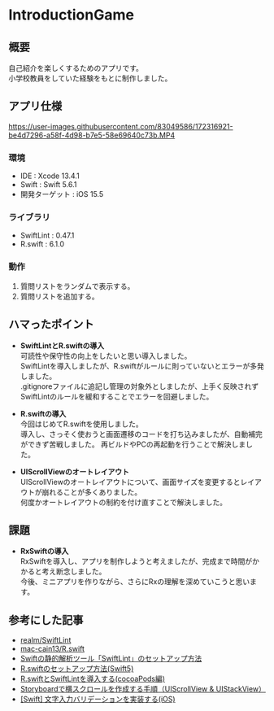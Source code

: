 # IntroductionGame
## 概要
自己紹介を楽しくするためのアプリです。  
小学校教員をしていた経験をもとに制作しました。
## アプリ仕様
https://user-images.githubusercontent.com/83049586/172316921-be4d7296-a58f-4d98-b7e5-58e69640c73b.MP4
### 環境
- IDE : Xcode 13.4.1
- Swift : Swift 5.6.1
- 開発ターゲット : iOS 15.5
### ライブラリ
- SwiftLint : 0.47.1
- R.swift : 6.1.0
### 動作
1. 質問リストをランダムで表示する。
2. 質問リストを追加する。
## ハマったポイント
- **SwiftLintとR.swiftの導入**  
可読性や保守性の向上をしたいと思い導入しました。  
SwiftLintを導入しましたが、R.swiftがルールに則っていないとエラーが多発しました。  
.gitignoreファイルに追記し管理の対象外としましたが、上手く反映されずSwiftLintのルールを緩和することでエラーを回避しました。

- **R.swiftの導入**  
今回はじめてR.swiftを使用しました。  
導入し、さっそく使おうと画面遷移のコードを打ち込みましたが、自動補完ができず苦戦しました。
再ビルドやPCの再起動を行うことで解決しました。

- **UIScrollViewのオートレイアウト**  
UIScrollViewのオートレイアウトについて、画面サイズを変更するとレイアウトが崩れることが多くありました。  
何度かオートレイアウトの制約を付け直すことで解決しました。
## 課題
- **RxSwiftの導入**  
RxSwiftを導入し、アプリを制作しようと考えましたが、完成まで時間がかかると考え断念しました。  
今後、ミニアプリを作りながら、さらにRxの理解を深めていこうと思います。

## 参考にした記事
- [realm/SwiftLint](https://github.com/realm/SwiftLint)
- [mac-cain13/R.swift](https://github.com/mac-cain13/R.swift)
- [Swiftの静的解析ツール「SwiftLint」のセットアップ方法](https://qiita.com/uhooi/items/bf888b53b4b8210108aa)
- [R.swiftのセットアップ方法(Swift5)](https://qiita.com/uhooi/items/82fbdd94bdc467a22422)
- [R.swiftとSwiftLintを導入する(cocoaPods編)](https://qiita.com/9999/items/8ab4a612ba6040bb230d)
- [Storyboardで横スクロールを作成する手順（UIScrollView & UIStackView）](https://qiita.com/datsukan/items/bbeaface43335065b80b)
- [[Swift] 文字入力バリデーションを実装する(iOS)](https://qiita.com/kudpig/items/a5ccd7c9e45e9b400101)
